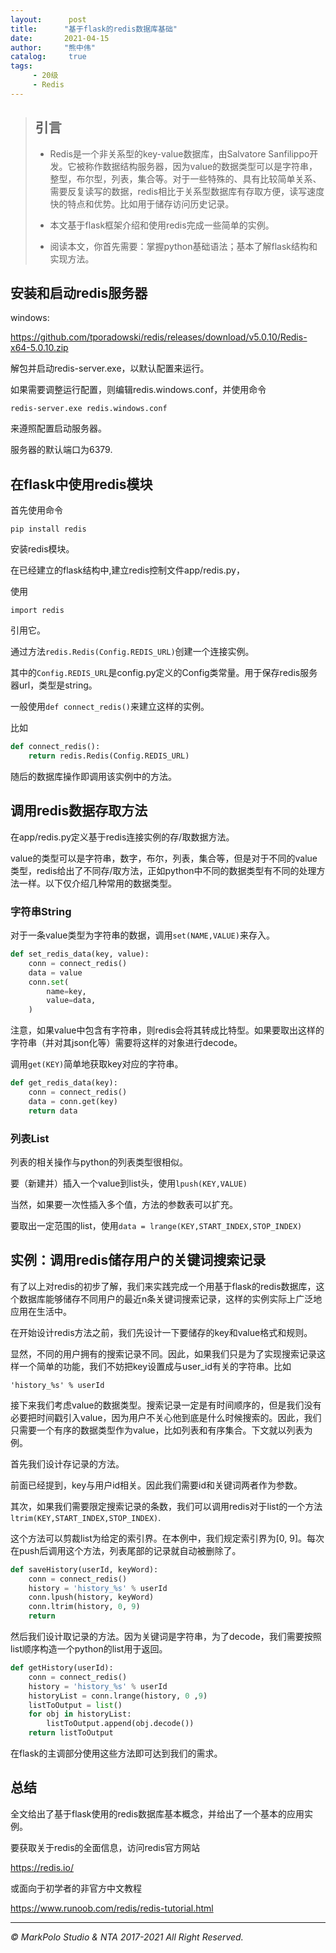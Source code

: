 ```yaml
---
layout:      post
title:      "基于flask的redis数据库基础"
date:       2021-04-15
author:     "熊中伟"
catalog:     true
tags:
     - 20级
     - Redis
---
```



> ## 引言
>
> - Redis是一个非关系型的key-value数据库，由Salvatore Sanfilippo开发。它被称作数据结构服务器，因为value的数据类型可以是字符串，整型，布尔型，列表，集合等。对于一些特殊的、具有比较简单关系、需要反复读写的数据，redis相比于关系型数据库有存取方便，读写速度快的特点和优势。比如用于储存访问历史记录。
>
> - 本文基于flask框架介绍和使用redis完成一些简单的实例。
>
> - 阅读本文，你首先需要：掌握python基础语法；基本了解flask结构和实现方法。

## 安装和启动redis服务器

windows:

<https://github.com/tporadowski/redis/releases/download/v5.0.10/Redis-x64-5.0.10.zip>

解包并启动redis-server.exe，以默认配置来运行。

如果需要调整运行配置，则编辑redis.windows.conf，并使用命令

`redis-server.exe redis.windows.conf`

来遵照配置启动服务器。

服务器的默认端口为6379.

## 在flask中使用redis模块

首先使用命令

`pip install redis`

安装redis模块。

在已经建立的flask结构中,建立redis控制文件app/redis.py，

使用

`import redis`

引用它。

通过方法`redis.Redis(Config.REDIS_URL)`创建一个连接实例。

其中的`Config.REDIS_URL`是config.py定义的Config类常量。用于保存redis服务器url，类型是string。

一般使用`def connect_redis()`来建立这样的实例。

比如

```python
def connect_redis():
    return redis.Redis(Config.REDIS_URL)
```

随后的数据库操作即调用该实例中的方法。

## 调用redis数据存取方法

在app/redis.py定义基于redis连接实例的存/取数据方法。

value的类型可以是字符串，数字，布尔，列表，集合等，但是对于不同的value类型，redis给出了不同存/取方法，正如python中不同的数据类型有不同的处理方法一样。以下仅介绍几种常用的数据类型。

### 字符串String

对于一条value类型为字符串的数据，调用`set(NAME,VALUE)`来存入。

```python
def set_redis_data(key, value):
    conn = connect_redis()
    data = value
    conn.set(
        name=key,
        value=data,
    )
```

注意，如果value中包含有字符串，则redis会将其转成比特型。如果要取出这样的字符串（并对其json化等）需要将这样的对象进行decode。

调用`get(KEY)`简单地获取key对应的字符串。

```python
def get_redis_data(key):
	conn = connect_redis()
	data = conn.get(key)
	return data
```

### 列表List

列表的相关操作与python的列表类型很相似。

要（新建并）插入一个value到list头，使用`lpush(KEY,VALUE)`

当然，如果要一次性插入多个值，方法的参数表可以扩充。

要取出一定范围的list，使用`data = lrange(KEY,START_INDEX,STOP_INDEX)`

## 实例：调用redis储存用户的关键词搜索记录

有了以上对redis的初步了解，我们来实践完成一个用基于flask的redis数据库，这个数据库能够储存不同用户的最近n条关键词搜索记录，这样的实例实际上广泛地应用在生活中。

在开始设计redis方法之前，我们先设计一下要储存的key和value格式和规则。

显然，不同的用户拥有的搜索记录不同。因此，如果我们只是为了实现搜索记录这样一个简单的功能，我们不妨把key设置成与user_id有关的字符串。比如

`'history_%s' % userId`

接下来我们考虑value的数据类型。搜索记录一定是有时间顺序的，但是我们没有必要把时间戳引入value，因为用户不关心他到底是什么时候搜索的。因此，我们只需要一个有序的数据类型作为value，比如列表和有序集合。下文就以列表为例。

首先我们设计存记录的方法。

前面已经提到，key与用户id相关。因此我们需要id和关键词两者作为参数。

其次，如果我们需要限定搜索记录的条数，我们可以调用redis对于list的一个方法`ltrim(KEY,START_INDEX,STOP_INDEX)`.

这个方法可以剪裁list为给定的索引界。在本例中，我们规定索引界为[0, 9]。每次在push后调用这个方法，列表尾部的记录就自动被删除了。

```python
def saveHistory(userId, keyWord):
    conn = connect_redis()
    history = 'history_%s' % userId
    conn.lpush(history, keyWord)
    conn.ltrim(history, 0, 9)
    return
```

然后我们设计取记录的方法。因为关键词是字符串，为了decode，我们需要按照list顺序构造一个python的list用于返回。

```python
def getHistory(userId):
    conn = connect_redis()
    history = 'history_%s' % userId
    historyList = conn.lrange(history, 0 ,9)
    listToOutput = list()
    for obj in historyList:
        listToOutput.append(obj.decode())
    return listToOutput
```

在flask的主调部分使用这些方法即可达到我们的需求。

## 总结

全文给出了基于flask使用的redis数据库基本概念，并给出了一个基本的应用实例。

要获取关于redis的全面信息，访问redis官方网站

<https://redis.io/>

或面向于初学者的非官方中文教程

<https://www.runoob.com/redis/redis-tutorial.html>



----

_© MarkPolo Studio & NTA 2017-2021 All Right Reserved._